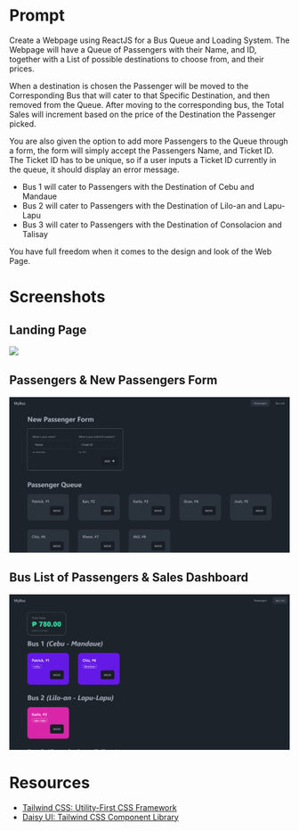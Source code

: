 # Prompt

Create a Webpage using ReactJS for a Bus Queue and Loading System. The Webpage will have a Queue of Passengers with their Name, and ID, together with a List of possible destinations to choose from, and their prices.

When a destination is chosen the Passenger will be moved to the Corresponding Bus that will cater to that Specific Destination, and then removed from the Queue. After moving to the corresponding bus, the Total Sales will increment based on the price of the Destination the Passenger picked.

You are also given the option to add more Passengers to the Queue through a form, the form will simply accept the Passengers Name, and Ticket ID. The Ticket ID has to be unique, so if a user inputs a Ticket ID currently in the queue, it should display an error message.

- Bus 1 will cater to Passengers with the Destination of Cebu and Mandaue
- Bus 2 will cater to Passengers with the Destination of Lilo-an and Lapu-Lapu
- Bus 3 will cater to Passengers with the Destination of Consolacion and Talisay

You have full freedom when it comes to the design and look of the Web Page.

# Screenshots

## Landing Page

<img src="./screenshots/home.png" />

## Passengers & New Passengers Form

<img src="./screenshots/passengers.png" />

## Bus List of Passengers & Sales Dashboard

<img src="./screenshots/bus-list.png" />

# Resources

- [Tailwind CSS: Utility-First CSS Framework](https://tailwindcss.com/)
- [Daisy UI: Tailwind CSS Component Library](https://daisyui.com/)
